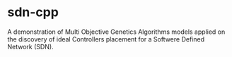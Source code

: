 # sdn-cpp

A demonstration of Multi Objective Genetics Algorithms models applied on the discovery of ideal Controllers placement for a Softwere Defined Network (SDN).
